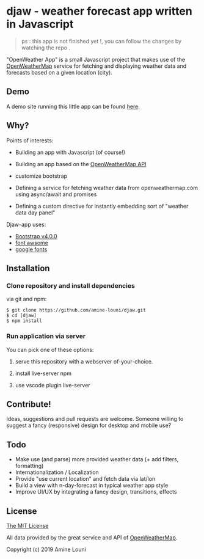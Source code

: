 # djaw - weather forecast app written in Javascript

> ps : this app is not finished yet !, you can follow the changes by watching the repo .
 

 
 
 
"OpenWeather App" is a small Javascript  project that makes use of the [OpenWeatherMap](http://openweathermap.org/)
service for fetching and displaying weather data and forecasts based on a given location (city).

 


## Demo

A demo site running this little app can be found [here](https://amine-louni.github.io/djaw/).


## Why?

Points of interests:

* Building an app with Javascript (of course!)
* Building an app based on the [OpenWeatherMap API](http://openweathermap.org/API/)
* customize bootstrap
 
* Defining a service for fetching weather data from openweathermap.com  using async/await and promises
* Defining a custom directive for instantly embedding sort of "weather data day panel"
 

Djaw-app uses:
* [Bootstrap v4.0.0](https://github.com/twbs/bootstrap)
* [font awsome](https://fontawesome.com/)
* [google fonts](https://fonts.google.com/)


## Installation

### Clone repository and install dependencies

via git and npm:

```
$ git clone https://github.com/amine-louni/djaw.git
$ cd [djaw]
$ npm install
```

### Run application via server

You can pick one of these options:

1. serve this repository with a webserver of-your-choice.

2. install live-server npm 

2. use vscode plugin live-server

 

## Contribute!

Ideas, suggestions and pull requests are welcome. Someone willing to suggest a fancy (responsive) design
for desktop and mobile use?


## Todo

* Make use (and parse) more provided weather data (+ add filters, formatting)
* Internationalization / Localization
* Provide "use current location" and fetch data via lat/lon
* Build a view with n-day-forecast in typical weather app style
* Improve UI/UX by integrating a fancy design, transitions, effects


## License

[The MIT License](http://opensource.org/licenses/MIT)

All data provided by the great service and API of [OpenWeatherMap](http://openweathermap.org/).

Copyright (c) 2019 Amine Louni 

